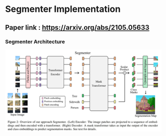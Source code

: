 # Segmenter Implementation 

## Paper link : https://arxiv.org/abs/2105.05633

### Segmenter Architecture  
<img src = "https://github.com/Sangh0/Vision-Transformer/blob/main/Segmenter/figure/figure2.JPG?raw=true">
